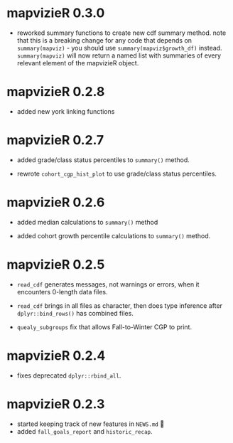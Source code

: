 # mapvizieR 0.3.0

* reworked summary functions to create new cdf summary method.  note that this is a breaking change for any code that depends on `summary(mapviz)` - you should use `summary(mapviz$growth_df)` instead.  `summary(mapviz)` will now return a named list with summaries of every relevant element of the mapvizieR object. 

# mapvizieR 0.2.8

* added new york linking functions

# mapvizieR 0.2.7

* added grade/class status percentiles to `summary()` method.

* rewrote `cohort_cgp_hist_plot` to use grade/class status percentiles.

# mapvizieR 0.2.6

* added median calculations to `summary()` method

* added cohort growth percentile calculations to `summary()` method.

# mapvizieR 0.2.5

* `read_cdf` generates messages, not warnings or errors, when it encounters 0-length data files.

* `read_cdf` brings in all files as character, then does type inference after `dplyr::bind_rows()` has combined files.

* `quealy_subgroups` fix that allows Fall-to-Winter CGP to print.

# mapvizieR 0.2.4

* fixes deprecated `dplyr::rbind_all`.

# mapvizieR 0.2.3

* started keeping track of new features in `NEWS.md` :see_no_evil:
* added `fall_goals_report` and `historic_recap`.

